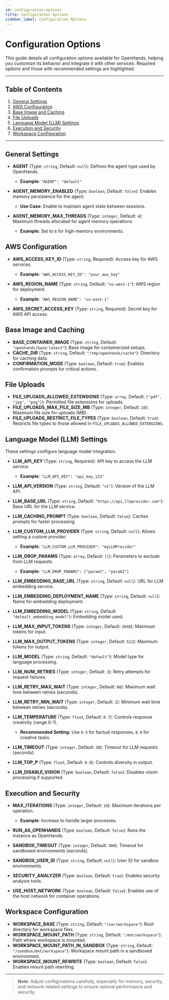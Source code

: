 ```yaml
---
id: configuration-options
title: Configuration Options
sidebar_label: Configuration Options
---
```


# Configuration Options

This guide details all configuration options available for OpenHands, helping you customize its behavior and integrate it with other services. Required options and those with recommended settings are highlighted.

---

## Table of Contents
1. [General Settings](#general-settings)
2. [AWS Configuration](#aws-configuration)
3. [Base Image and Caching](#base-image-and-caching)
4. [File Uploads](#file-uploads)
5. [Language Model (LLM) Settings](#language-model-llm-settings)
6. [Execution and Security](#execution-and-security)
7. [Workspace Configuration](#workspace-configuration)

---

## General Settings
- **AGENT** (Type: `string`, Default: `null`): Defines the agent type used by OpenHands.
  - **Example**: `"AGENT": "default"`
  
- **AGENT_MEMORY_ENABLED** (Type: `boolean`, Default: `false`): Enables memory persistence for the agent.
  - **Use Case**: Enable to maintain agent state between sessions.
  
- **AGENT_MEMORY_MAX_THREADS** (Type: `integer`, Default: `4`): Maximum threads allocated for agent memory operations.
  - **Example**: Set to `8` for high-memory environments.

## AWS Configuration
- **AWS_ACCESS_KEY_ID** (Type: `string`, Required): Access key for AWS services.
  - **Example**: `"AWS_ACCESS_KEY_ID": "your_aws_key"`
  
- **AWS_REGION_NAME** (Type: `string`, Default: `"us-west-1"`): AWS region for deployment.
  - **Example**: `"AWS_REGION_NAME": "us-east-1"`
  
- **AWS_SECRET_ACCESS_KEY** (Type: `string`, Required): Secret key for AWS API access.

## Base Image and Caching
- **BASE_CONTAINER_IMAGE** (Type: `string`, Default: `"openhands/base:latest"`): Base image for containerized setups.
- **CACHE_DIR** (Type: `string`, Default: `"/tmp/openhands/cache"`): Directory for caching data.
- **CONFIRMATION_MODE** (Type: `boolean`, Default: `true`): Enables confirmation prompts for critical actions.

## File Uploads
- **FILE_UPLOADS_ALLOWED_EXTENSIONS** (Type: `array`, Default: `["pdf", "jpg", "png"]`): Permitted file extensions for uploads.
- **FILE_UPLOADS_MAX_FILE_SIZE_MB** (Type: `integer`, Default: `10`): Maximum file size for uploads (MB).
- **FILE_UPLOADS_RESTRICT_FILE_TYPES** (Type: `boolean`, Default: `true`): Restricts file types to those allowed in `FILE_UPLOADS_ALLOWED_EXTENSIONS`.

## Language Model (LLM) Settings
These settings configure language model integration.

- **LLM_API_KEY** (Type: `string`, Required): API key to access the LLM service.
  - **Example**: `"LLM_API_KEY": "api_key_123"`
  
- **LLM_API_VERSION** (Type: `string`, Default: `"v1"`): Version of the LLM API.
- **LLM_BASE_URL** (Type: `string`, Default: `"https://api.llmprovider.com"`): Base URL for the LLM service.
- **LLM_CACHING_PROMPT** (Type: `boolean`, Default: `false`): Caches prompts for faster processing.
- **LLM_CUSTOM_LLM_PROVIDER** (Type: `string`, Default: `null`): Allows setting a custom provider.
  - **Example**: `"LLM_CUSTOM_LLM_PROVIDER": "myLLMProvider"`
  
- **LLM_DROP_PARAMS** (Type: `array`, Default: `[]`): Parameters to exclude from LLM requests.
  - **Example**: `"LLM_DROP_PARAMS": ["param1", "param2"]`
  
- **LLM_EMBEDDING_BASE_URL** (Type: `string`, Default: `null`): URL for LLM embedding service.
- **LLM_EMBEDDING_DEPLOYMENT_NAME** (Type: `string`, Default: `null`): Name for embedding deployment.
- **LLM_EMBEDDING_MODEL** (Type: `string`, Default: `"default_embedding_model"`): Embedding model used.
- **LLM_MAX_INPUT_TOKENS** (Type: `integer`, Default: `2048`): Maximum tokens for input.
- **LLM_MAX_OUTPUT_TOKENS** (Type: `integer`, Default: `512`): Maximum tokens for output.
- **LLM_MODEL** (Type: `string`, Default: `"default"`): Model type for language processing.
- **LLM_NUM_RETRIES** (Type: `integer`, Default: `3`): Retry attempts for request failures.
- **LLM_RETRY_MAX_WAIT** (Type: `integer`, Default: `60`): Maximum wait time between retries (seconds).
- **LLM_RETRY_MIN_WAIT** (Type: `integer`, Default: `1`): Minimum wait time between retries (seconds).
- **LLM_TEMPERATURE** (Type: `float`, Default: `0.7`): Controls response creativity (range 0-1).
  - **Recommended Setting**: Use `0.5` for factual responses, `0.9` for creative tasks.
  
- **LLM_TIMEOUT** (Type: `integer`, Default: `30`): Timeout for LLM requests (seconds).
- **LLM_TOP_P** (Type: `float`, Default: `0.9`): Controls diversity in output.
- **LLM_DISABLE_VISION** (Type: `boolean`, Default: `false`): Disables vision processing if supported.

## Execution and Security
- **MAX_ITERATIONS** (Type: `integer`, Default: `10`): Maximum iterations per operation.
  - **Example**: Increase to handle larger processes.
  
- **RUN_AS_OPENHANDS** (Type: `boolean`, Default: `false`): Runs the instance as OpenHands.
- **SANDBOX_TIMEOUT** (Type: `integer`, Default: `300`): Timeout for sandboxed environments (seconds).
- **SANDBOX_USER_ID** (Type: `string`, Default: `null`): User ID for sandbox environments.
- **SECURITY_ANALYZER** (Type: `boolean`, Default: `true`): Enables security analysis tools.
- **USE_HOST_NETWORK** (Type: `boolean`, Default: `false`): Enables use of the host network for container operations.

## Workspace Configuration
- **WORKSPACE_BASE** (Type: `string`, Default: `"/var/workspace"`): Root directory for workspace files.
- **WORKSPACE_MOUNT_PATH** (Type: `string`, Default: `"/mnt/workspace"`): Path where workspace is mounted.
- **WORKSPACE_MOUNT_PATH_IN_SANDBOX** (Type: `string`, Default: `"/sandbox/mnt/workspace"`): Workspace mount path in a sandboxed environment.
- **WORKSPACE_MOUNT_REWRITE** (Type: `boolean`, Default: `false`): Enables mount path rewriting.

---

> **Note**: Adjust configurations carefully, especially for memory, security, and network-related settings to ensure optimal performance and security.


